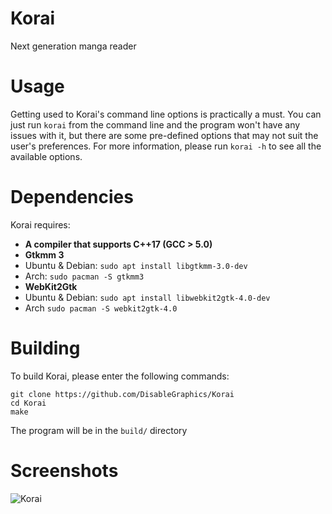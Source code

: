 # Korai
Next generation manga reader

# Usage
Getting used to Korai's command line options is practically a must. You can just run `korai` from the command line and the program won't have any issues with it, but there are some pre-defined options that may not suit the user's preferences. For more information, please run `korai -h` to see all the available options.

# Dependencies
Korai requires: <br>
- **A compiler that supports C++17 (GCC > 5.0)**<br>
- **Gtkmm 3**
- Ubuntu & Debian: `sudo apt install libgtkmm-3.0-dev`
- Arch: `sudo pacman -S gtkmm3` <br>
- **WebKit2Gtk**
- Ubuntu & Debian: `sudo apt install libwebkit2gtk-4.0-dev`
- Arch `sudo pacman -S webkit2gtk-4.0`

# Building
To build Korai, please enter the following commands:
```
git clone https://github.com/DisableGraphics/Korai
cd Korai
make
```
The program will be in the `build/` directory

# Screenshots

![Korai](https://user-images.githubusercontent.com/48135147/163577957-b9fdc19d-827a-40d3-8cfc-e0f36930a505.png)
